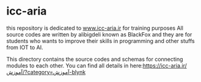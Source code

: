 # icc-aria
this repository is dedicated to www.icc-aria.ir for training purposes
All source codes are written by alibigdeli known as BlackFox and they are for students who wants to improve their skills in programming and other stuffs from IOT to AI.


This directory contains the source codes and schemas for connecting modules to each other.
You can find all details in here:https://icc-aria.ir/آموزش/?category=آموزش-blynk


